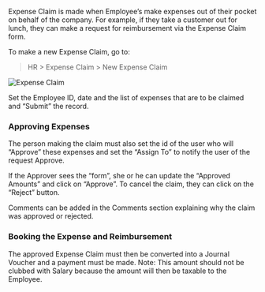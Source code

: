 Expense Claim is made when Employee’s make expenses out of their pocket on
behalf of the company. For example, if they take a customer out for lunch,
they can make a request for reimbursement via the Expense Claim form.

To make a new Expense Claim, go to:

> HR > Expense Claim > New Expense Claim

![Expense Claim](files/expense-claim.png)

Set the Employee ID, date and the list of expenses that are to be claimed and
“Submit” the record.

### Approving Expenses

The person making the claim must also set the id of the user who will
“Approve” these expenses and set the “Assign To” to notify the user of the
request Approve.

If the Approver sees the “form”, she or he can update the “Approved Amounts”
and click on “Approve”. To cancel the claim, they can click on the “Reject”
button.

Comments can be added in the Comments section explaining why the claim was
approved or rejected.

### Booking the Expense and Reimbursement

The approved Expense Claim must then be converted into a Journal Voucher and a
payment must be made. Note: This amount should not be clubbed with Salary
because the amount will then be taxable to the Employee.

